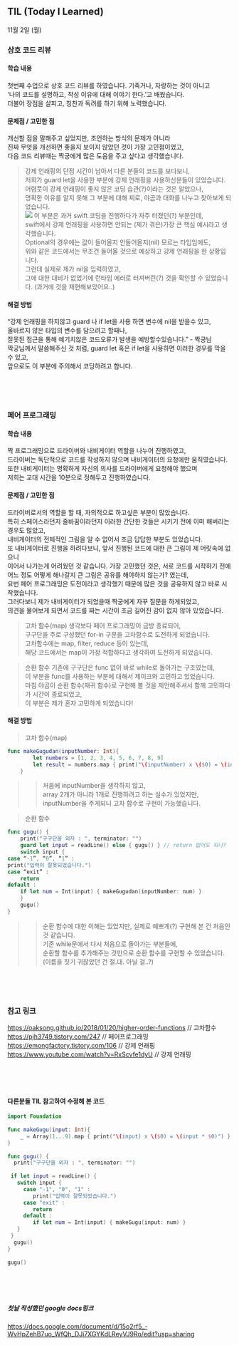 ## TIL (Today I Learned)

11월 2일 (월)


### 상호 코드 리뷰
#### 학습 내용
첫번째 수업으로 상호 코드 리뷰를 하였습니다. 기죽거나, 자랑하는 것이 아니고   
‘나의 코드를 설명하고, 작성 이유에 대해 이야기 한다.’고 배웠습니다.  
더불어 장점을 살피고, 칭찬과 독려를 하기 위해 노력했습니다.


#### 문제점 / 고민한 점
개선할 점을 말해주고 싶었지만, 조언하는 방식의 문제가 아니라  
진짜 무엇을 개선하면 좋을지 보이지 않았던 것이 가장 고민점이었고,  
다음 코드 리뷰때는 짝궁에게 많은 도움을 주고 싶다고 생각했습니다.

> 강제 언래핑의 단점
시간이 남아서 다른 분들의 코드를 보다보니,   
저희가 guard let을 사용한 부분에 강제 언래핑을 사용하신분들이 있었습니다.   
어렴풋이 강제 언래핑이 좋지 않은 코딩 습관(?)이라는 것은 알았으나,   
명확한 이유를 알지 못해 그 부분에 대해 찌로, 야곰과 대화를 나누고 찾아보게 되었습니다.  
![](https://cdn.classum.com/course/9275-post/1604312796134/%E1%84%89%E1%85%B3%E1%84%8F%E1%85%B3%E1%84%85%E1%85%B5%E1%86%AB%E1%84%89%E1%85%A3%E1%86%BA%202020-11-02%20%E1%84%8B%E1%85%A9%E1%84%92%E1%85%AE%206.50.35.png)
> 이 부분은 과거 swift 코딩을 진행하다가 자주 터졌던(?) 부분인데,   
swift에서 강제 언래핑을 사용하면 안되는 (제가 겪은)가장 큰 핵심 예시라고 생각했습니다.   
Optional의 경우에는 값이 들어올지 안들어올지(nil) 모르는 타입임에도,  
위와 같은 코드에서는 무조건 들어올 것으로 예상하고 강제 언래핑을 한 상황입니다.  
그런데 실제로 제가 nil을 입력하였고,  
그에 대한 대비가 없었기에 런타임 에러로 터져버린(?) 것을 확인할 수 있었습니다. (과거에 것을 재현해보았어요..) 

#### 해결 방법
“강제 언래핑을 하지않고 guard 나 if let을 사용 하면 변수에 nil을 받을수 있고,  
올바르지 않은 타입의 변수를 담으려고 할때나,  
잘못된 접근을 통해 예기치않은 코드오류가 발생을 예방할수있습니다.” - 짝궁님  
짝궁님께서 말씀해주신 것 처럼, guard let 혹은 if let을 사용하면 이러한 경우를 막을 수 있고,   
앞으로도 이 부분에 주의해서 코딩하려고 합니다.


<br/>
<br/>
<br/>


### 페어 프로그래밍
#### 학습 내용
짝 프로그래밍으로 드라이버와 내비게이터 역할을 나누어 진행하였고,  
드라이버는 독단적으로 코드를 작성하지 않으며 내비게이터의 요청에만 움직였습니다.  
또한 내비게이터는 명확하게 자신의 의사를 드라이버에게 요청해야 했으며  
저희는 교대 시간을 10분으로 정해두고 진행하였습니다.

#### 문제점 / 고민한 점
드라이버로서의 역할을 할 때, 자의적으로 하고싶은 부분이 많았습니다.  
특히 스페이스라던지 줄바꿈이라던지 이러한 간단한 것들은 시키기 전에 이미 해버리는 경우도 많았고,  
내비게이터의 전체적인 그림을 알 수 없어서 조금 답답한 부분도 있었습니다.  
또 내비게이터로 진행을 하려다보니, 앞서 진행된 코드에 대한 큰 그림이 제 머릿속에 없으니  
이어서 나가는게 어려웠던 것 같습니다.
가장 고민했던 것은, 서로 코드를 시작하기 전에  
어느 정도 어떻게 해나갈지 큰 그림은 공유를 해야하지 않는가? 였는데,  
요번 페어 프로그래밍은 도전이라고 생각했기 때문에 많은 것을 공유하지 않고 바로 시작했습니다.  
그러다보니 제가 내비게이터가 되었을때 짝궁에게 자꾸 질문을 하게되었고,  
의견을 물어보게 되면서 코드를 짜는 시간이 조금 길어진 감이 없지 않아 있었습니다.

> 고차 함수(map)
생각보다 페어 프로그래밍이 금방 종료되어,  
구구단을 주로 구성했던 for-in 구문을 고차함수로 도전하게 되었습니다.  
고차함수에는 map, filter, reduce 등이 있는데,  
해당 코드에서는 map이 가장 적합하다고 생각하여 도전하게 되었습니다.

> 순환 함수
기존에 구구단은 func 없이 바로 while로 돌아가는 구조였는데,  
이 부분을 func를 사용하는 부분에 대해서 제이크와 고민하고 있었습니다.  
마침 야곰이 순환 함수(재귀 함수)로 구현해 볼 것을 제안해주셔서 함께 고민하다가 시간이 종료되었고,  
이 부분은 제가 혼자 고민하게 되었습니다!



#### 해결 방법
> 고차 함수(map)
```swift
func makeGugudan(inputNumber: Int){ 
		let numbers = [1, 2, 3, 4, 5, 6, 7, 8, 9]
		let result = numbers.map { print("\(inputNumber) x \($0) = \(inputNumber * $0)") }
	}
```
>> 처음에 inputNumber을 생각하지 않고,  
array 2개가 아니라 1개로 진행하려고 하는 실수가 있었지만,  
inputNumber을 주게되니 고차 함수로 구현이 가능했습니다. 

> 순환 함수
```swift
func gugu() {
	print("구구단을 외자 : ", terminator: "")
	guard let input = readLine() else { gugu() } // return 없어도 되나?
	switch input {
case “-1”, “0”, “1” :
print("입력이 잘못되었습니다.")
case “exit” :
	return
default :
	if let num = Int(input) { makeGugudan(inputNumber: num) } 
	} 
	gugu()
}
```
>> 순환 함수에 대한 이해는 있었지만, 실제로 예쁘게(?) 구현해 본 건 처음인 것 같습니다.  
기존 while문에서 다시 처음으로 돌아가는 부분들에,  
순환할 함수를 추가해주는 것만으로 순환 함수를 구현할 수 있었습니다.(이름을 짓기 귀찮았던 건 절.대. 아닐 걸..?)


<br/>
<br/>
<br/>


### 참고 링크
https://oaksong.github.io/2018/01/20/higher-order-functions // 고차함수
https://pjh3749.tistory.com/247 // 페어프로그래밍
https://emongfactory.tistory.com/106 // 강제 언래핑
https://www.youtube.com/watch?v=RxScvfe1dyU // 강제 언래핑


<br/>
<br/>
<br/>

#### 다른분들 TIL 참고하여 수정해 본 코드
```swift
import Foundation
 
func makeGugu(input: Int){
    _ = Array(1...9).map { print("\(input) x \($0) = \(input * $0)") }
}
 
func gugu() {
  print("구구단을 외자 : ", terminator: "")
 
 if let input = readLine() {
   switch input {
     case "-1", "0", "1" :
        print("입력이 잘못되었습니다.")
     case "exit" :
        return
     default :
        if let num = Int(input) { makeGugu(input: num) }
   }
 } 
  gugu()
}
 
gugu()
```
<br/>
<br/>
<br/>

##### 첫날 작성했던 google docs링크
<https://docs.google.com/document/d/15o2rf5_-WvHpZehB7uo_WfQh_DJi7XGYKdLReyVJ9Ro/edit?usp=sharing>
